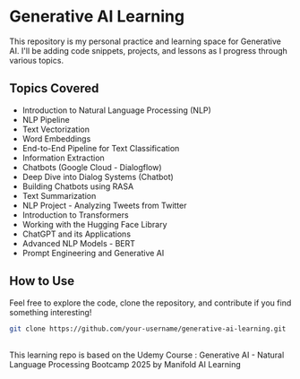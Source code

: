 # Generative AI Learning  

This repository is my personal practice and learning space for Generative AI. I'll be adding code snippets, projects, and lessons as I progress through various topics.  

## Topics Covered  

- Introduction to Natural Language Processing (NLP)  
- NLP Pipeline  
- Text Vectorization  
- Word Embeddings  
- End-to-End Pipeline for Text Classification  
- Information Extraction  
- Chatbots (Google Cloud - Dialogflow)  
- Deep Dive into Dialog Systems (Chatbot)  
- Building Chatbots using RASA  
- Text Summarization  
- NLP Project - Analyzing Tweets from Twitter  
- Introduction to Transformers  
- Working with the Hugging Face Library  
- ChatGPT and its Applications  
- Advanced NLP Models - BERT  
- Prompt Engineering and Generative AI  

## How to Use  

Feel free to explore the code, clone the repository, and contribute if you find something interesting!  

```bash
git clone https://github.com/your-username/generative-ai-learning.git
```
<br>
This learning repo is based on the Udemy Course : Generative AI - Natural Language Processing Bootcamp 2025 by Manifold AI Learning
